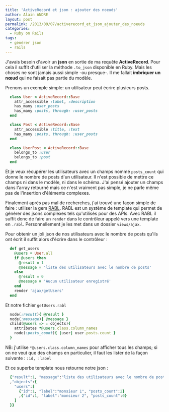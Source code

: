 ```yaml
---
title: 'ActiveRecord et json : ajouter des noeuds'
author: Alain ANDRE
layout: post
permalink: /2013/09/07/activerecord_et_json_ajouter_des_noeuds
categories:
  - Ruby on Rails
tags:
  - générer json
  - rails
---
```

J'avais besoin d'avoir un **json** en sortie de ma requête **ActiveRecord**. Pour cela il suffit d'utiliser la méthode `.to_json` disponible en Ruby. Mais les choses ne sont jamais aussi simple -ou presque-. Il me fallait **imbriquer un nœud** qui ne faisait pas partie du modèle.

Prenons un exemple simple: un utilisateur peut écrire plusieurs posts.
```ruby
  class User < ActiveRecord::Base
    attr_accessible :label, :description
    has_many :user_posts
    has_many :posts, through: :user_posts
  end

  class Post < ActiveRecord::Base
    attr_accessible :title, :text
    has_many :posts, through: :user_posts
  end

  class UserPost < ActiveRecord::Base
    belongs_to :user
    belongs_to :post
  end
```

Et je veux récupérer les utilisateurs avec un champs nommé `posts_count` qui donne le nombre de posts d'un utilisateur. Il n'est possible de mettre ce champs ni dans le modèle, ni dans le schéma. J'ai pensé ajouter un champs dans l'array retourné mais ce n'est vraiment pas simple, je ne parle même pas de l'insertion d'éléments complexes.

Finalement après pas mal de recherches, j'ai trouvé une façon simple de faire : utiliser la gem [RABL][1]. RABL est un système de template qui permet de générer des jsons complexes tels qu'utilisés pour des APIs. Avec RABL il suffit donc de faire un `render` dans le contrôleur appelé vers une template en `.rabl`. Personnellement je les met dans un dossier `views/ajax`.

Pour obtenir un joli json de nos utilisateurs avec le nombre de posts qu'ils ont écrit il suffit alors d'écrire dans le contrôleur :
```ruby
  def get_users
    @users = User.all
    if @users then
      @result = 1
      @message = 'liste des utilisateurs avec le nombre de posts'
    else
      @result = 0
      @message = 'Aucun utilisateur enregistré'
    end
    render 'ajax/getUsers'
  end
```

Et notre fichier `getUsers.rabl`
```ruby
  node(:result){ @result }
  node(:message){ @message }
  child(@users => : objects){
    attributes *@users.class.column_names
    node(:posts_count){ |user| user.posts.count }
  }
```

NB: j'utilise `*@users.class.column_names` pour afficher tous les champs; si on ne veut que des champs en particulier, il faut les lister de la façon suivante : `:id, :label`

Et ce superbe template nous retourne notre json :
```ruby
  {"result":1, "message":"liste des utilisateurs avec le nombre de posts"
  ,"objects":{
    "users":[
      {"id":1, "label":"monsieur 1", "posts_count":2}
      ,{"id":1, "label":"monsieur 2", "posts_count":0}
    ]
  }}
```

 [1]: http://rubydoc.info/gems/rabl/
